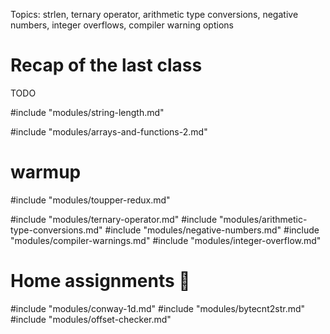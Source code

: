Topics: strlen, ternary operator, arithmetic type conversions, negative numbers,
integer overflows, compiler warning options

# Recap of the last class

TODO

#include "modules/string-length.md"

#include "modules/arrays-and-functions-2.md"

# warmup

#include "modules/toupper-redux.md"

#include "modules/ternary-operator.md"
#include "modules/arithmetic-type-conversions.md"
#include "modules/negative-numbers.md"
#include "modules/compiler-warnings.md"
#include "modules/integer-overflow.md"

# Home assignments :wrench:

#include "modules/conway-1d.md"
#include "modules/bytecnt2str.md"
#include "modules/offset-checker.md"
